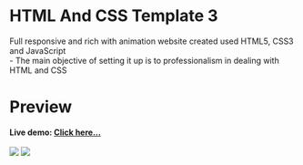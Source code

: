 <h1>HTML And CSS Template 3</h1>
<p>
  Full responsive and rich with animation website created used HTML5, CSS3 and JavaScript</br>
  - The main objective of setting it up is to professionalism in dealing with HTML and CSS
</p>
<h1>Preview</h1>
<b> Live demo: <a href="https://glittery-fenglisu-a050ff.netlify.app">Click here...</a></b></br></br>

<img src="https://user-images.githubusercontent.com/77459566/189878104-22313945-00a7-4f4e-961e-3b9aa7b2ab8a.png"/>
<img src="https://user-images.githubusercontent.com/77459566/189878273-d8b4c032-d850-419b-a51a-2a85057441d9.png" />
